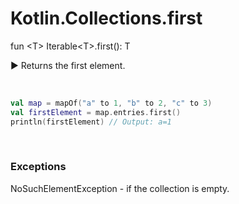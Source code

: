 # Kotlin.Collections.first

fun \<T> Iterable\<T>.first(): T

▶️ Returns the first element.

<br>

```kotlin
val map = mapOf("a" to 1, "b" to 2, "c" to 3)
val firstElement = map.entries.first()
println(firstElement) // Output: a=1
```


<br>

### Exceptions
NoSuchElementException - if the collection is empty.